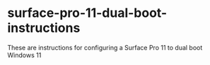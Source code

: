 # surface-pro-11-dual-boot-instructions
These are instructions for configuring a Surface Pro 11 to dual boot Windows 11

